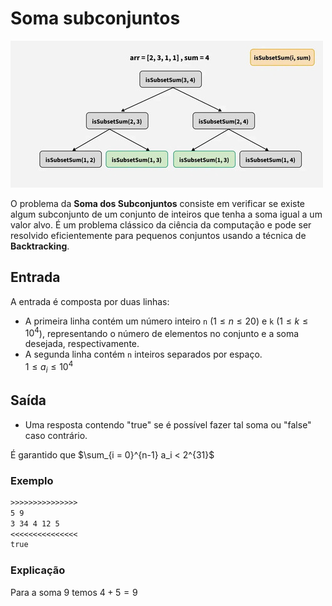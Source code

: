# Soma subconjuntos

![_](https://raw.githubusercontent.com/qxcodeed/arcade/master/base/subset_sum/cover.jpg)

O problema da **Soma dos Subconjuntos** consiste em verificar se existe algum subconjunto de um conjunto de inteiros que tenha a soma igual a um valor alvo. É um problema clássico da ciência da computação e pode ser resolvido eficientemente para pequenos conjuntos usando a técnica de **Backtracking**.

## Entrada

A entrada é composta por duas linhas:

- A primeira linha contém um número inteiro `n` ($1 \leq n \leq 20$) e `k` ($1 \leq k \leq 10^4$), representando o número de elementos no conjunto e a soma desejada, respectivamente.
- A segunda linha contém `n` inteiros separados por espaço.  
  $1 \leq a_i \leq 10^4$

## Saída

- Uma resposta contendo "true" se é possível fazer tal soma ou "false" caso contrário.

 É garantido que $\sum_{i = 0}^{n-1} a_i < 2^{31}$

### Exemplo

```txt
>>>>>>>>>>>>>>>
5 9
3 34 4 12 5
<<<<<<<<<<<<<<<
true
```

### Explicação

Para a soma 9 temos $4 + 5 = 9$
